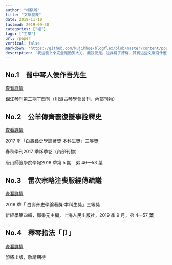```yaml
---
author: "柯棋瀚"
title: "文章發表"
date: 2018-11-10
lastmod: 2019-09-30
categories: ["經"]
tags: ["主枼"]
url: /paper
vertical: false
markdown: 'https://github.com/kujihhoe/blogflex/blob/master/content/post/paper.md'
description: '我這發上來完全是貽笑大方，無視便是。竝非爲了誇耀，其實這些文章沒什麼水平，只是想鞭策自己努力。如果以後能走上學術道路，那這些也筭作一箇起點。（內部刊物指沒有公開發行刊號的刊物）'
---
```


  ## No.1　蜀中琴人侯作吾先生

<listen>[査看詳情](/blog/2018/02/09/houzuowu.html)</listen>

<v>錦江琴刊</v>第二期丁酉刊（川派古琴學會會刊，內部刊物）

## No.2　<v>公羊傳</v>齊襄復讎事詮釋史

<listen>[査看詳情](/blog/2017/10/28/fuchou.html)</listen>

2017 秊「白壽彝史學論著獎‧本科生獎」三等獎

<v>春秋學刊</v>2017 秊秌季卷（內部刊物）

<v>唐山師笵學院學報</v>2018 秊第 5 期　弟 46—53 葉

  ## No.3　雷次宗<v>略注喪服經傳</v>疏議

<listen>[査看詳情](/178)</listen>

2018 秊「 白壽彝史學論著獎‧本科生獎」三等獎

<v>新經學</v>第四輯，鄧秉元主編，上海人民出版社，2019 秊 9 月，弟 4—57 葉

## No.4　釋琴指法「卩」

<listen>[査看詳情]()</listen>

卽將出版，敬請期待
